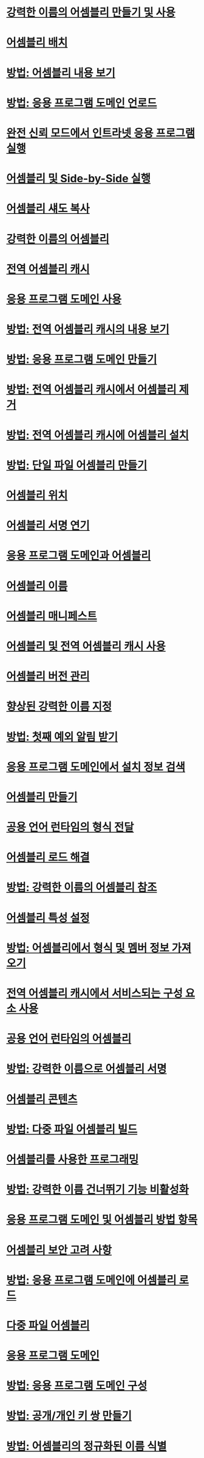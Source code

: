 # [강력한 이름의 어셈블리 만들기 및 사용](create-and-use-strong-named-assemblies.md)
# [어셈블리 배치](assembly-placement.md)
# [방법: 어셈블리 내용 보기](how-to-view-assembly-contents.md)
# [방법: 응용 프로그램 도메인 언로드](how-to-unload-an-application-domain.md)
# [완전 신뢰 모드에서 인트라넷 응용 프로그램 실행](running-intranet-applications-in-full-trust.md)
# [어셈블리 및 Side-by-Side 실행](assemblies-and-side-by-side-execution.md)
# [어셈블리 섀도 복사](shadow-copy-assemblies.md)
# [강력한 이름의 어셈블리](strong-named-assemblies.md)
# [전역 어셈블리 캐시](gac.md)
# [응용 프로그램 도메인 사용](use.md)
# [방법: 전역 어셈블리 캐시의 내용 보기](how-to-view-the-contents-of-the-gac.md)
# [방법: 응용 프로그램 도메인 만들기](how-to-create-an-application-domain.md)
# [방법: 전역 어셈블리 캐시에서 어셈블리 제거](how-to-remove-an-assembly-from-the-gac.md)
# [방법: 전역 어셈블리 캐시에 어셈블리 설치](how-to-install-an-assembly-into-the-gac.md)
# [방법: 단일 파일 어셈블리 만들기](how-to-build-a-single-file-assembly.md)
# [어셈블리 위치](assembly-location.md)
# [어셈블리 서명 연기](delay-sign-assembly.md)
# [응용 프로그램 도메인과 어셈블리](index.md)
# [어셈블리 이름](assembly-names.md)
# [어셈블리 매니페스트](assembly-manifest.md)
# [어셈블리 및 전역 어셈블리 캐시 사용](working-with-assemblies-and-the-gac.md)
# [어셈블리 버전 관리](assembly-versioning.md)
# [향상된 강력한 이름 지정](enhanced-strong-naming.md)
# [방법: 첫째 예외 알림 받기](how-to-receive-first-chance-exception-notifications.md)
# [응용 프로그램 도메인에서 설치 정보 검색](retrieve-setup-information.md)
# [어셈블리 만들기](create-assemblies.md)
# [공용 언어 런타임의 형식 전달](type-forwarding-in-the-common-language-runtime.md)
# [어셈블리 로드 해결](resolve-assembly-loads.md)
# [방법: 강력한 이름의 어셈블리 참조](how-to-reference-a-strong-named-assembly.md)
# [어셈블리 특성 설정](set-assembly-attributes.md)
# [방법: 어셈블리에서 형식 및 멤버 정보 가져오기](how-to-obtain-type-and-member-information-from-an-assembly.md)
# [전역 어셈블리 캐시에서 서비스되는 구성 요소 사용](use-serviced-components-with-the-gac.md)
# [공용 언어 런타임의 어셈블리](assemblies-in-the-common-language-runtime.md)
# [방법: 강력한 이름으로 어셈블리 서명](how-to-sign-an-assembly-with-a-strong-name.md)
# [어셈블리 콘텐츠](assembly-contents.md)
# [방법: 다중 파일 어셈블리 빌드](how-to-build-a-multifile-assembly.md)
# [어셈블리를 사용한 프로그래밍](programming-with-assemblies.md)
# [방법: 강력한 이름 건너뛰기 기능 비활성화](how-to-disable-the-strong-name-bypass-feature.md)
# [응용 프로그램 도메인 및 어셈블리 방법 항목](application-domains-and-assemblies-how-to-topics.md)
# [어셈블리 보안 고려 사항](assembly-security-considerations.md)
# [방법: 응용 프로그램 도메인에 어셈블리 로드](how-to-load-assemblies-into-an-application-domain.md)
# [다중 파일 어셈블리](multifile-assemblies.md)
# [응용 프로그램 도메인](application-domains.md)
# [방법: 응용 프로그램 도메인 구성](how-to-configure-an-application-domain.md)
# [방법: 공개/개인 키 쌍 만들기](how-to-create-a-public-private-key-pair.md)
# [방법: 어셈블리의 정규화된 이름 식별](how-to-determine-assembly-fully-qualified-name.md)
